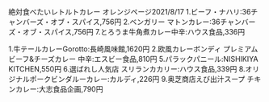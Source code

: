 絶対食べたいレトルトカレー
オレンジページ2021/8/17
1.ビーフ・ナハリ:36チャンバーズ・オブ・スパイス,756円
2.ベンガリー マトンカレー:36チャンバーズ・オブ・スパイス,756円
7.とろうま牛角煮カレー中辛:ハウス食品,336円

1.牛テールカレーGorotto:長崎風味館,1620円
2.欧風カレーボンディ プレミアムビーフ&チーズカレー 中辛:エスビー食品,810円
5.パラックパニール:NISHIKIYA KITCHEN,550円
6.選ばれし人気店 スリランカカリー:ハウス食品,339円
8.オリジナルポークビンダルーカレー:カルディ,226円
9.奥芝商店えび出汁スープ チキンカレー:大志食品企画,790円
